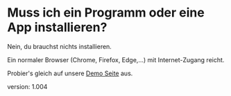 # Muss ich ein Programm oder eine App installieren?

Nein, du brauchst nichts installieren.

Ein normaler Browser (Chrome, Firefox, Edge,…) mit Internet-Zugang reicht.

Probier's gleich auf unsere [Demo Seite](https://demo.scanarium.com/) aus.

version: 1.004
